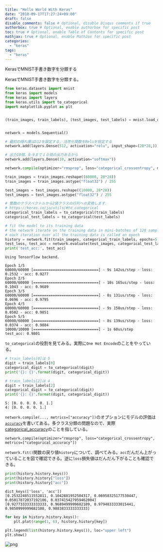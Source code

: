 ```yaml
---
title: "Hello World With Keras"
date: "2018-09-17T17:27:24+09:00"
draft: false
disable_comments: false # Optional, disable Disqus comments if true
authorbox: true # Optional, enable authorbox for specific post
toc: true # Optional, enable Table of Contents for specific post
mathjax: true # Optional, enable MathJax for specific post
categories:
  - "keras"
tags:
  - "keras"
---
```


KerasでMNIST手書き数字を分類する


KerasでMNIST手書き数字を分類する。

```python
from keras.datasets import mnist
from keras import models
from keras import layers
from keras.utils import to_categorical
import matplotlib.pyplot as plt


(train_images, train_labels), (test_images, test_labels) = mnist.load_data()


network = models.Sequential()

# 最初の隠れ層は512を設定する, 活性化関数をReluを設定する
network.add(layers.Dense(512, activation="relu", input_shape=(28*28,)))

# 出力10個、0-9まで１０個の出力あるから
network.add(layers.Dense(10, activation="softmax"))

network.compile(optimizer="rmsprop", loss="categorical_crossentropy", metrics=["accuracy"])

train_images = train_images.reshape((60000, 28*28))
train_images = train_images.astype("float32") / 255

test_images = test_images.reshape((10000, 28*28))
test_images = test_images.astype("float32") / 255

# 整数のクラスベクトルから2値クラスの行列への変換します．
# https://keras.io/ja/utils/#to_categorical
categorical_train_labels = to_categorical(train_labels)
categorical_test_labels = to_categorical(test_labels)

# fit the model to its training data
# the network iterate on the training data in mini-batches of 128 samples, 5 times over
# each iteration over all the training data is called an epoch
history = network.fit(train_images, categorical_train_labels, epochs=5, batch_size=128)
test_loss, test_acc = network.evaluate(test_images, categorical_test_labels)
print('test_acc:', test_acc) 
```

```
Using TensorFlow backend.
```

```
Epoch 1/5
60000/60000 [==============================] - 9s 142us/step - loss: 0.2532 - acc: 0.9277
Epoch 2/5
60000/60000 [==============================] - 10s 165us/step - loss: 0.1043 - acc: 0.9689
Epoch 3/5
60000/60000 [==============================] - 8s 131us/step - loss: 0.0696 - acc: 0.9795
Epoch 4/5
60000/60000 [==============================] - 9s 158us/step - loss: 0.0502 - acc: 0.9851
Epoch 5/5
60000/60000 [==============================] - 8s 139us/step - loss: 0.0374 - acc: 0.9884
10000/10000 [==============================] - 1s 60us/step
test_acc: 0.9801
```

`to_categorical`の役割を見てみる。実際に`One Hot Encode`のことをやっている。

```python
# train_labels[0]は 5
digit = train_labels[0]
categorical_digit = to_categorical(digit)
print('{}: {}'.format(digit, categorical_digit))

# train_labels[2]は 4
digit = train_labels[2]
categorical_digit = to_categorical(digit)
print('{}: {}'.format(digit, categorical_digit))

```

```
5: [0. 0. 0. 0. 0. 1.]
4: [0. 0. 0. 0. 1.]
```

`network.compile(..., metrics=["accuracy"])`のオプションにモデルの評価は[`accuracy`](https://github.com/keras-team/keras/blob/d8b226f26b35348d934edb1213061993e7e5a1fa/keras/engine/training.py#L651)を書いてある。多クラス分類の問題なので、実際[categorical_accuracy](https://github.com/keras-team/keras/blob/c2e36f369b411ad1d0a40ac096fe35f73b9dffd3/keras/metrics.py#L13)のことを指している。

```
network.compile(optimizer="rmsprop", loss="categorical_crossentropy", metrics=["categorical_accuracy"])
```

`network.fit()`関数の戻り値`history`について、調べてみる。`acc`だんだん上がっていることを図で確認できる。逆に`loss`損失値はだんだん下がることも確認できる。

```python
print(history.history.keys())
print(history.history["loss"])
print(history.history["acc"])

```

```
dict_keys(['loss', 'acc'])
[0.2532248511552811, 0.1042881952504317, 0.06958325177530447, 0.05017872037192186, 0.037415427959462004]
[0.9277333333333333, 0.9689499999682109, 0.9794833333015441, 0.9850999999682108, 0.9883833333333333]
```



```python
for key in history.history.keys():
    plt.plot(range(1, 6), history.history[key])
    
plt.legend(list(history.history.keys()), loc="upper left")
plt.show()
```
![png](../../hello-world-with-keras/1.png) 

